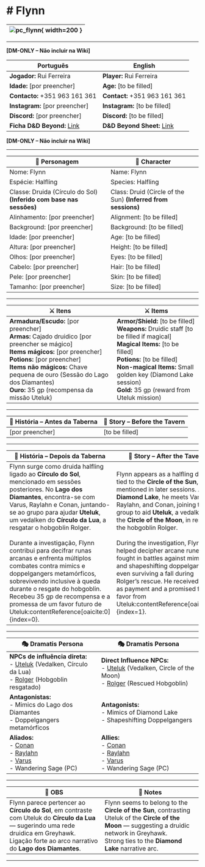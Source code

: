 # # Flynn


| ![pc_flynn](assets/pc/pc_blank.png){ width=200 } |
| ------------------------------------------------ |

---

**[DM-ONLY – Não incluir na Wiki]**  

| Português                                                                    | English                                                |
| --------------------------------------------------------- | ---------------------------------------- |
| **Jogador:** Rui Ferreira                                      | **Player:**  Rui Ferreira                      |
| **Idade:** [por preencher]                                          | **Age:**   [to be filled]                        |
| **Contacto:** +351 963 161 361                                    | **Contact:**  +351 963 161 361                   |
| **Instagram:** [por preencher]                                   | **Instagram:**  [to be filled]               |
| **Discord:** [por preencher]                                       | **Discord:**  [to be filled]                   |
| **Ficha D&D Beyond:** [Link](https://www.dndbeyond.com/characters/139777510)                     | **D&D Beyond Sheet:**  [Link](https://www.dndbeyond.com/characters/139777510) |

**[DM-ONLY – Não incluir na Wiki]**  

---

| **🧙 Personagem**                                                    | **🧙 Character**                                               |
| -------------------------------------------------------------------- | -------------------------------------------------------------- |
| Nome: Flynn                                                          | Name:  Flynn                                                   |
| Espécie:  Halfling                                                   | Species:  Halfling                                             |
| Classe:  Druida (Círculo do Sol) **(Inferido com base nas sessões)** | Class:  Druid (Circle of the Sun) **(Inferred from sessions)** |
| Alinhamento: [por preencher]                                         | Alignment: [to be filled]                                      |
| Background: [por preencher]                                          | Background: [to be filled]                                     |
| Idade: [por preencher]                                               | Age: [to be filled]                                            |
| Altura: [por preencher]                                              | Height: [to be filled]                                         |
| Olhos: [por preencher]                                               | Eyes: [to be filled]                                           |
| Cabelo: [por preencher]                                              | Hair: [to be filled]                                           |
| Pele: [por preencher]                                                | Skin: [to be filled]                                           |
| Tamanho:  [por preencher]                                            | Size:  [to be filled]                                          |

---

| **⚔️ Itens**             | **⚔️ Items**                         |
| ---------------------- | ------------------------------ |
| **Armadura/Escudo:** [por preencher] <br>**Armas:** Cajado druidico [por preencher se mágico]<br>**Items mágicos:** [por preencher]<br>**Potions:** [por preencher]<br>**Items não mágicos:** Chave pequena de ouro (Sessão do Lago dos Diamantes) <br>**Ouro:** 35 gp (recompensa da missão Uteluk) | **Armor/Shield:** [to be filled]  <br>**Weapons:** Druidic staff [to be filled if magical]<br>**Magical Items:** [to be filled]<br>**Potions:** [to be filled]<br>**Non-magical Items:** Small golden key (Diamond Lake session)<br>**Gold:** 35 gp (reward from Uteluk mission) |

---

| **📖 História – Antes da Taberna** | **📖 Story – Before the Tavern** |
| ---------------------------------- | -------------------------------- |
| [por preencher]                    | [to be filled]                  |

---

| **📖 História – Depois da Taberna** | **📖 Story – After the Tavern** |
| ----------------------------------- | -------------------------------- |
| Flynn surge como druida halfling ligado ao **Círculo do Sol**, mencionado em sessões posteriores. No **Lago dos Diamantes**, encontra-se com Varus, Raylahn e Conan, juntando-se ao grupo para ajudar **Uteluk**, um vedalken do **Círculo da Lua**, a resgatar o hobgoblin Rolger. <br><br>Durante a investigação, Flynn contribui para decifrar runas arcanas e enfrenta múltiplos combates contra mimics e doppelgangers metamórficos, sobrevivendo inclusive à queda durante o resgate do hobgoblin. Recebeu 35 gp de recompensa e a promessa de um favor futuro de Uteluk:contentReference[oaicite:0]{index=0}. | Flynn appears as a halfling druid tied to the **Circle of the Sun**, mentioned in later sessions. At the **Diamond Lake**, he meets Varus, Raylahn, and Conan, joining the group to aid **Uteluk**, a vedalken of the **Circle of the Moon**, in rescuing the hobgoblin Rolger. <br><br>During the investigation, Flynn helped decipher arcane runes and fought in battles against mimics and shapeshifting doppelgangers, even surviving a fall during Rolger’s rescue. He received 35 gp as payment and a promised future favor from Uteluk:contentReference[oaicite:1]{index=1}. |

---

| **🎭 Dramatis Persona**                                                                                                                 | **🎭 Dramatis Persona**                                                                                                           |
| --------------------------------------------------------------------------------------------------------------------------------------- | --------------------------------------------------------------------------------------------------------------------------------- |
| **NPCs de influência direta:**  <br>- [Uteluk](../npc/uteluk.md) (Vedalken, Círculo da Lua) <br>- [Rolger](../npc/rolger.md) (Hobgoblin resgatado) <br> | **Direct Influence NPCs:**  <br>- [Uteluk](../npc/uteluk.md) (Vedalken, Circle of the Moon) <br>- [Rolger](../npc/rolger.md) (Rescued Hobgoblin) <br> |
| **Antagonistas:**  <br>- Mimics do Lago dos Diamantes <br>- Doppelgangers metamórficos <br> | **Antagonists:**  <br>- Mimics of Diamond Lake <br>- Shapeshifting Doppelgangers <br> |
| **Aliados:**  <br>- [Conan](docs/dm/-/pc/pc_conan_barbaro_ra.md) <br>- [Raylahn](docs/dm/-/pc/pc_raylahn.md) <br>- [Varus](../pc/pc_varus.md) <br>- Wandering Sage (PC) | **Allies:**  <br>- [Conan](docs/dm/-/pc/pc_conan_barbaro_ra.md) <br>- [Raylahn](docs/dm/-/pc/pc_raylahn.md) <br>- [Varus](../pc/pc_varus.md) <br>- Wandering Sage (PC) |

---

| **🔮 OBS** | **🔮 Notes** |
| ---------- | ------------ |
| Flynn parece pertencer ao **Círculo do Sol**, em contraste com Uteluk do **Círculo da Lua** — sugerindo uma rede druidica em Greyhawk. <br>Ligação forte ao arco narrativo do **Lago dos Diamantes**. | Flynn seems to belong to the **Circle of the Sun**, contrasting Uteluk of the **Circle of the Moon** — suggesting a druidic network in Greyhawk. <br>Strong ties to the **Diamond Lake** narrative arc. |

---
